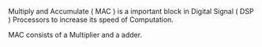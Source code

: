 Multiply and Accumulate ( MAC ) is a important block in Digital Signal ( DSP ) Processors to increase its speed of Computation. 

MAC consists of a Multiplier and a adder. 




